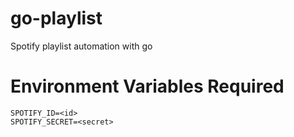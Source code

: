 # go-playlist
Spotify playlist automation with go

# Environment Variables Required
```
SPOTIFY_ID=<id>
SPOTIFY_SECRET=<secret>
```
